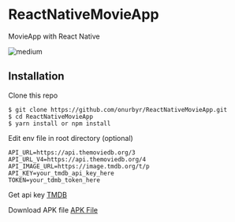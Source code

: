 # ReactNativeMovieApp

MovieApp with React Native 

![medium](https://user-images.githubusercontent.com/61909278/167312614-eb23e937-dfdc-4614-9fe0-cd7b8eb2a431.png)


## Installation
Clone this repo
```
$ git clone https://github.com/onurbyr/ReactNativeMovieApp.git
$ cd ReactNativeMovieApp
$ yarn install or npm install
```
Edit env file in root directory (optional)
```
API_URL=https://api.themoviedb.org/3
API_URL_V4=https://api.themoviedb.org/4
API_IMAGE_URL=https://image.tmdb.org/t/p
API_KEY=your_tmdb_api_key_here
TOKEN=your_tdmb_token_here
```
Get api key [TMDB](https://www.themoviedb.org/)

Download APK file
[APK File](https://drive.google.com/file/d/1CF6J9nWawqJPTcdUCbcwQYJJ7iipDiW-/view?usp=sharing)
